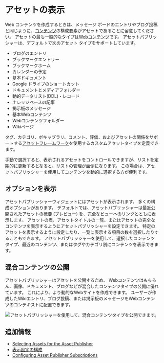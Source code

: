 # アセットの表示

Web コンテンツを作成するときは、メッセージ ボードのエントリやブログ投稿と同じように、[コンテンツ](../../../content_authoring_and_management.rst)の構成要素がアセットであることに留意してください。 アセットの最も一般的なタイプは[Webコンテンツ](../../../content-authoring-and-management/web-content/web-content-articles/adding-a-basic-web-content-article.md)です。 アセットパブリッシャーは、デフォルトで次のアセット タイプをサポートしています。

  - ブログのエントリ
  - ブックマークエントリー
  - ブックマークホーム
  - カレンダーの予定
  - 基本ドキュメント
  - Google ドライブのショートカット
  - ドキュメントとメディアフォルダー
  - 動的データリスト(DDL)・レコード
  - ナレッジベースの記事
  - 掲示板のメッセージ
  - 基本Webコンテンツ
  - Webコンテンツフォルダー
  - Wikiページ

タグ、カテゴリ、ボキャブラリ、コメント、評価、およびアセットの関係をサポートする[アセットフレームワーク](TODO)を使用するカスタムアセットタイプを定義できます。

手動で選択すると、表示されるアセットをコントロールできますが、リストを定期的に更新するとなると、リストの管理が面倒になります。 この場合は、アセットパブリッシャーを使用してコンテンツを動的に選択する方が便利です。

## オプションを表示

アセットパブリッシャーウィジェットにはアセットが表示されます。 多くの構成オプションがあります。 デフォルトでは、アセットパブリッシャーは最近公開されたアセットの概要 (プレビュー) を、完全なビューへのリンクとともに表示します。 アセットの表、アセットタイトルの一覧、またはアセットの完全なコンテンツを表示するようにアセットパブリッシャーを設定できます。 特定のアセットを表示するように設定したり、一覧に表示する項目の数を選択したりすることもできます。 アセットパブリッシャーを使用して、選択したコンテンツタイプ、最近のコンテンツ、またはタグやカテゴリ別にコンテンツを表示できます。

## 混合コンテンツの公開

アセットパブリッシャーはアセットを公開するため、 Webコンテンツはもちろん、画像、ドキュメント、ブログなどが混合したコンテンツタイプの公開に優れています。 これにより、より動的なWebサイトを作成できます。 ユーザーが作成したWikiエントリ、ブログ投稿、または掲示板のメッセージをWebコンテンツのコンテキストに配置できます。

![アセットパブリッシャーを使用して、混合コンテンツタイプを公開できます。](./displaying-assets-using-the-asset-publisher-widget/images/01.png)

## 追加情報

  - [Selecting Assets for the Asset Publisher](./selecting-assets-for-the-asset-publisher.md)
  - [表示設定の構成](./configuring-display-settings.md)
  - [Configuring Asset Publisher Subscriptions](./configuring-asset-publisher-subscriptions.md)
